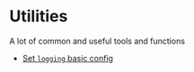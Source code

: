 # Utilities
A lot of common and useful tools and functions

* [Set `logging` basic config](https://github.com/KingCM/Utilities/blob/master/logging)

